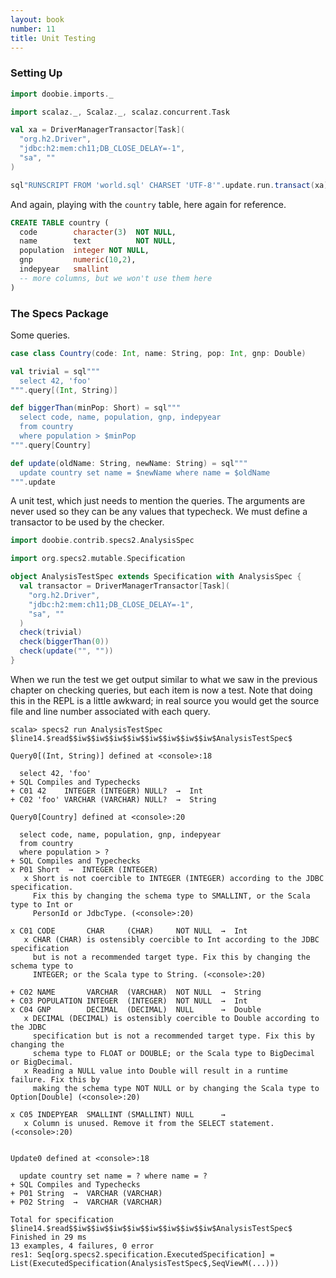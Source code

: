 ```yaml
---
layout: book
number: 11
title: Unit Testing
---
```


### Setting Up

```scala
import doobie.imports._

import scalaz._, Scalaz._, scalaz.concurrent.Task

val xa = DriverManagerTransactor[Task](
  "org.h2.Driver",                      
  "jdbc:h2:mem:ch11;DB_CLOSE_DELAY=-1", 
  "sa", ""                              
)

sql"RUNSCRIPT FROM 'world.sql' CHARSET 'UTF-8'".update.run.transact(xa).run
```

And again, playing with the `country` table, here again for reference.

```sql
CREATE TABLE country (
  code        character(3)  NOT NULL,
  name        text          NOT NULL,
  population  integer NOT NULL,
  gnp         numeric(10,2),
  indepyear   smallint
  -- more columns, but we won't use them here
)
```

### The Specs Package

Some queries.

```scala
case class Country(code: Int, name: String, pop: Int, gnp: Double)

val trivial = sql"""
  select 42, 'foo'
""".query[(Int, String)]

def biggerThan(minPop: Short) = sql"""
  select code, name, population, gnp, indepyear
  from country
  where population > $minPop
""".query[Country]

def update(oldName: String, newName: String) = sql"""
  update country set name = $newName where name = $oldName
""".update
```

A unit test, which just needs to mention the queries. The arguments are never used so they can be any values that typecheck. We must define a transactor to be used by the checker.

```scala
import doobie.contrib.specs2.AnalysisSpec

import org.specs2.mutable.Specification

object AnalysisTestSpec extends Specification with AnalysisSpec {
  val transactor = DriverManagerTransactor[Task](
    "org.h2.Driver",                      
    "jdbc:h2:mem:ch11;DB_CLOSE_DELAY=-1", 
    "sa", ""                              
  )
  check(trivial)
  check(biggerThan(0))
  check(update("", ""))
}
```

When we run the test we get output similar to what we saw in the previous chapter on checking queries, but each item is now a test. Note that doing this in the REPL is a little awkward; in real source you would get the source file and line number associated with each query.

```
scala> specs2 run AnalysisTestSpec
$line14.$read$$iw$$iw$$iw$$iw$$iw$$iw$$iw$$iw$AnalysisTestSpec$

Query0[(Int, String)] defined at <console>:18
  
  select 42, 'foo'
+ SQL Compiles and Typechecks
+ C01 42    INTEGER (INTEGER) NULL?  →  Int
+ C02 'foo' VARCHAR (VARCHAR) NULL?  →  String

Query0[Country] defined at <console>:20
  
  select code, name, population, gnp, indepyear
  from country
  where population > ?
+ SQL Compiles and Typechecks
x P01 Short  →  INTEGER (INTEGER)
   x Short is not coercible to INTEGER (INTEGER) according to the JDBC specification.
     Fix this by changing the schema type to SMALLINT, or the Scala type to Int or
     PersonId or JdbcType. (<console>:20)

x C01 CODE       CHAR     (CHAR)     NOT NULL  →  Int
   x CHAR (CHAR) is ostensibly coercible to Int according to the JDBC specification
     but is not a recommended target type. Fix this by changing the schema type to
     INTEGER; or the Scala type to String. (<console>:20)

+ C02 NAME       VARCHAR  (VARCHAR)  NOT NULL  →  String
+ C03 POPULATION INTEGER  (INTEGER)  NOT NULL  →  Int
x C04 GNP        DECIMAL  (DECIMAL)  NULL      →  Double
   x DECIMAL (DECIMAL) is ostensibly coercible to Double according to the JDBC
     specification but is not a recommended target type. Fix this by changing the
     schema type to FLOAT or DOUBLE; or the Scala type to BigDecimal or BigDecimal.
   x Reading a NULL value into Double will result in a runtime failure. Fix this by
     making the schema type NOT NULL or by changing the Scala type to Option[Double] (<console>:20)

x C05 INDEPYEAR  SMALLINT (SMALLINT) NULL      →  
   x Column is unused. Remove it from the SELECT statement. (<console>:20)


Update0 defined at <console>:18
  
  update country set name = ? where name = ?
+ SQL Compiles and Typechecks
+ P01 String  →  VARCHAR (VARCHAR)
+ P02 String  →  VARCHAR (VARCHAR)

Total for specification $line14.$read$$iw$$iw$$iw$$iw$$iw$$iw$$iw$$iw$AnalysisTestSpec$
Finished in 29 ms
13 examples, 4 failures, 0 error
res1: Seq[org.specs2.specification.ExecutedSpecification] = List(ExecutedSpecification(AnalysisTestSpec$,SeqViewM(...)))
```



